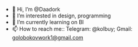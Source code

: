 - 👋 Hi, I’m @Daadork
- 👀 I’m interested in design, programming
- 🌱 I’m currently learning on BI
- 📫 How to reach me:: Telegram: @kolbuy; Gmail: golobokovwork1@gmail.com

<!---
Daadork/Daadork is a ✨ special ✨ repository because its `README.md` (this file) appears on your GitHub profile.
You can click the Preview link to take a look at your changes.
--->

